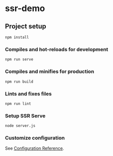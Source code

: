 # ssr-demo

## Project setup

```
npm install
```

### Compiles and hot-reloads for development

```
npm run serve
```

### Compiles and minifies for production

```
npm run build
```

### Lints and fixes files

```
npm run lint
```

### Setup SSR Serve

```
node server.js
```

### Customize configuration

See [Configuration Reference](https://cli.vuejs.org/config/).
